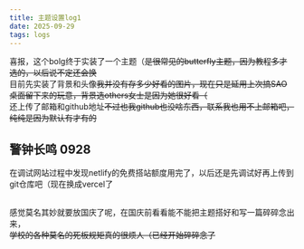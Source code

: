 ```yaml
---
title: 主题设置log1
date: 2025-09-29
tags: logs
---
```

喜报，这个bolg终于实装了一个主题（~~是很常见的butterfly主题，因为教程多才选的，以后说不定还会换~~  
目前先实装了背景和头像~~我并没有存多少好看的图片，现在只是延用上次搞SAO桌面留下来的玩意，背景选others女士是因为她很好看（~~   
还上传了邮箱和github地址~~不过也我github也没啥东西，联系我也用不上邮箱吧，纯纯是因为默认有才有的~~ 
## 警钟长鸣 0928
在调试网站过程中发现netlify的免费搭站额度用完了，以后还是先调试好再上传到git仓库吧（现在换成vercel了
##
感觉莫名其妙就要放国庆了呢，在国庆前看看能不能把主题搭好和写一篇碎碎念出来，  
~~学校的各种莫名的死板规矩真的很烦人（已经开始碎碎念了~~
